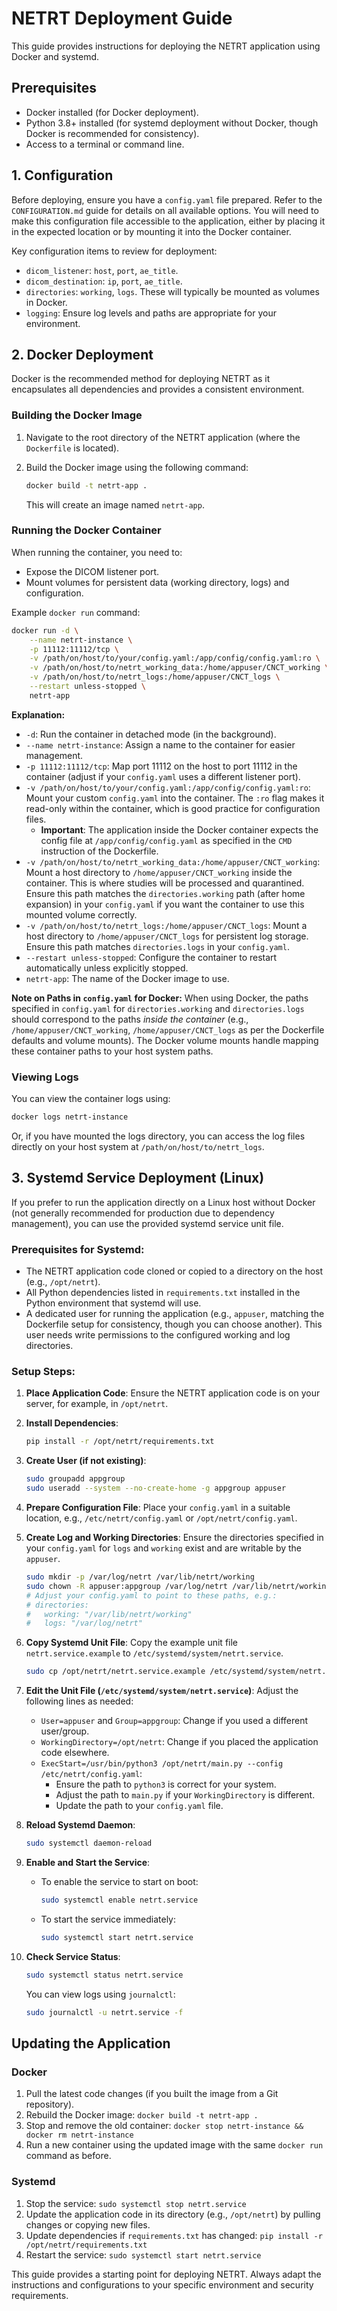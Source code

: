 # NETRT Deployment Guide

This guide provides instructions for deploying the NETRT application using Docker and systemd.

## Prerequisites

-   Docker installed (for Docker deployment).
-   Python 3.8+ installed (for systemd deployment without Docker, though Docker is recommended for consistency).
-   Access to a terminal or command line.

## 1. Configuration

Before deploying, ensure you have a `config.yaml` file prepared. Refer to the `CONFIGURATION.md` guide for details on all available options. You will need to make this configuration file accessible to the application, either by placing it in the expected location or by mounting it into the Docker container.

Key configuration items to review for deployment:

-   `dicom_listener`: `host`, `port`, `ae_title`.
-   `dicom_destination`: `ip`, `port`, `ae_title`.
-   `directories`: `working`, `logs`. These will typically be mounted as volumes in Docker.
-   `logging`: Ensure log levels and paths are appropriate for your environment.

## 2. Docker Deployment

Docker is the recommended method for deploying NETRT as it encapsulates all dependencies and provides a consistent environment.

### Building the Docker Image

1.  Navigate to the root directory of the NETRT application (where the `Dockerfile` is located).
2.  Build the Docker image using the following command:

    ```bash
    docker build -t netrt-app .
    ```
    This will create an image named `netrt-app`.

### Running the Docker Container

When running the container, you need to:

-   Expose the DICOM listener port.
-   Mount volumes for persistent data (working directory, logs) and configuration.

Example `docker run` command:

```bash
docker run -d \
    --name netrt-instance \
    -p 11112:11112/tcp \
    -v /path/on/host/to/your/config.yaml:/app/config/config.yaml:ro \
    -v /path/on/host/to/netrt_working_data:/home/appuser/CNCT_working \
    -v /path/on/host/to/netrt_logs:/home/appuser/CNCT_logs \
    --restart unless-stopped \
    netrt-app
```

**Explanation:**

-   `-d`: Run the container in detached mode (in the background).
-   `--name netrt-instance`: Assign a name to the container for easier management.
-   `-p 11112:11112/tcp`: Map port 11112 on the host to port 11112 in the container (adjust if your `config.yaml` uses a different listener port).
-   `-v /path/on/host/to/your/config.yaml:/app/config/config.yaml:ro`: Mount your custom `config.yaml` into the container. The `:ro` flag makes it read-only within the container, which is good practice for configuration files.
    *   **Important**: The application inside the Docker container expects the config file at `/app/config/config.yaml` as specified in the `CMD` instruction of the Dockerfile.
-   `-v /path/on/host/to/netrt_working_data:/home/appuser/CNCT_working`: Mount a host directory to `/home/appuser/CNCT_working` inside the container. This is where studies will be processed and quarantined. Ensure this path matches the `directories.working` path (after home expansion) in your `config.yaml` if you want the container to use this mounted volume correctly.
-   `-v /path/on/host/to/netrt_logs:/home/appuser/CNCT_logs`: Mount a host directory to `/home/appuser/CNCT_logs` for persistent log storage. Ensure this path matches `directories.logs` in your `config.yaml`.
-   `--restart unless-stopped`: Configure the container to restart automatically unless explicitly stopped.
-   `netrt-app`: The name of the Docker image to use.

**Note on Paths in `config.yaml` for Docker:**
When using Docker, the paths specified in `config.yaml` for `directories.working` and `directories.logs` should correspond to the paths *inside the container* (e.g., `/home/appuser/CNCT_working`, `/home/appuser/CNCT_logs` as per the Dockerfile defaults and volume mounts). The Docker volume mounts handle mapping these container paths to your host system paths.

### Viewing Logs

You can view the container logs using:

```bash
docker logs netrt-instance
```

Or, if you have mounted the logs directory, you can access the log files directly on your host system at `/path/on/host/to/netrt_logs`.

## 3. Systemd Service Deployment (Linux)

If you prefer to run the application directly on a Linux host without Docker (not generally recommended for production due to dependency management), you can use the provided systemd service unit file.

### Prerequisites for Systemd:

-   The NETRT application code cloned or copied to a directory on the host (e.g., `/opt/netrt`).
-   All Python dependencies listed in `requirements.txt` installed in the Python environment that systemd will use.
-   A dedicated user for running the application (e.g., `appuser`, matching the Dockerfile setup for consistency, though you can choose another). This user needs write permissions to the configured working and log directories.

### Setup Steps:

1.  **Place Application Code**: Ensure the NETRT application code is on your server, for example, in `/opt/netrt`.

2.  **Install Dependencies**:
    ```bash
    pip install -r /opt/netrt/requirements.txt
    ```

3.  **Create User (if not existing)**:
    ```bash
    sudo groupadd appgroup
    sudo useradd --system --no-create-home -g appgroup appuser
    ```

4.  **Prepare Configuration File**: Place your `config.yaml` in a suitable location, e.g., `/etc/netrt/config.yaml` or `/opt/netrt/config.yaml`.

5.  **Create Log and Working Directories**: Ensure the directories specified in your `config.yaml` for `logs` and `working` exist and are writable by the `appuser`.
    ```bash
    sudo mkdir -p /var/log/netrt /var/lib/netrt/working
    sudo chown -R appuser:appgroup /var/log/netrt /var/lib/netrt/working
    # Adjust your config.yaml to point to these paths, e.g.:
    # directories:
    #   working: "/var/lib/netrt/working"
    #   logs: "/var/log/netrt"
    ```

6.  **Copy Systemd Unit File**: Copy the example unit file `netrt.service.example` to `/etc/systemd/system/netrt.service`.
    ```bash
    sudo cp /opt/netrt/netrt.service.example /etc/systemd/system/netrt.service
    ```

7.  **Edit the Unit File (`/etc/systemd/system/netrt.service`)**:
    Adjust the following lines as needed:
    -   `User=appuser` and `Group=appgroup`: Change if you used a different user/group.
    -   `WorkingDirectory=/opt/netrt`: Change if you placed the application code elsewhere.
    -   `ExecStart=/usr/bin/python3 /opt/netrt/main.py --config /etc/netrt/config.yaml`: 
        -   Ensure the path to `python3` is correct for your system.
        -   Adjust the path to `main.py` if your `WorkingDirectory` is different.
        -   Update the path to your `config.yaml` file.

8.  **Reload Systemd Daemon**:
    ```bash
    sudo systemctl daemon-reload
    ```

9.  **Enable and Start the Service**:
    -   To enable the service to start on boot:
        ```bash
        sudo systemctl enable netrt.service
        ```
    -   To start the service immediately:
        ```bash
        sudo systemctl start netrt.service
        ```

10. **Check Service Status**:
    ```bash
    sudo systemctl status netrt.service
    ```
    You can view logs using `journalctl`:
    ```bash
    sudo journalctl -u netrt.service -f
    ```

## Updating the Application

### Docker

1.  Pull the latest code changes (if you built the image from a Git repository).
2.  Rebuild the Docker image: `docker build -t netrt-app .`
3.  Stop and remove the old container: `docker stop netrt-instance && docker rm netrt-instance`
4.  Run a new container using the updated image with the same `docker run` command as before.

### Systemd

1.  Stop the service: `sudo systemctl stop netrt.service`
2.  Update the application code in its directory (e.g., `/opt/netrt`) by pulling changes or copying new files.
3.  Update dependencies if `requirements.txt` has changed: `pip install -r /opt/netrt/requirements.txt`
4.  Restart the service: `sudo systemctl start netrt.service`

This guide provides a starting point for deploying NETRT. Always adapt the instructions and configurations to your specific environment and security requirements.

